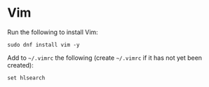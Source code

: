 # Vim

Run the following to install Vim:

```
sudo dnf install vim -y
```

Add to `~/.vimrc` the following (create `~/.vimrc` if it has not yet been created):

```
set hlsearch
```
